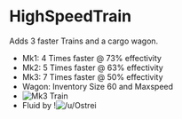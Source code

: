 # HighSpeedTrain

Adds 3 faster Trains and a cargo wagon.
* Mk1: 4 Times faster  @ 73% effectivity
* Mk2: 5 Times faster  @ 63% effectivity
* Mk3: 7 Times faster  @ 50% effectivity
* Wagon: Inventory Size 60 and Maxspeed
* ![Mk3 Train](http://i.imgur.com/oDshfnr.png)
* Fluid by !![/u/Ostrei](https://www.reddit.com/user/Ostrei)